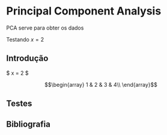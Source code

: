 # Principal Component Analysis

PCA serve para obter os dados 

Testando $x = 2$

## Introdução

$ x = 2 $

$$\begin{array}
1 & 2 & 3 & 4\\
\end{array}$$

## Testes

## Bibliografia